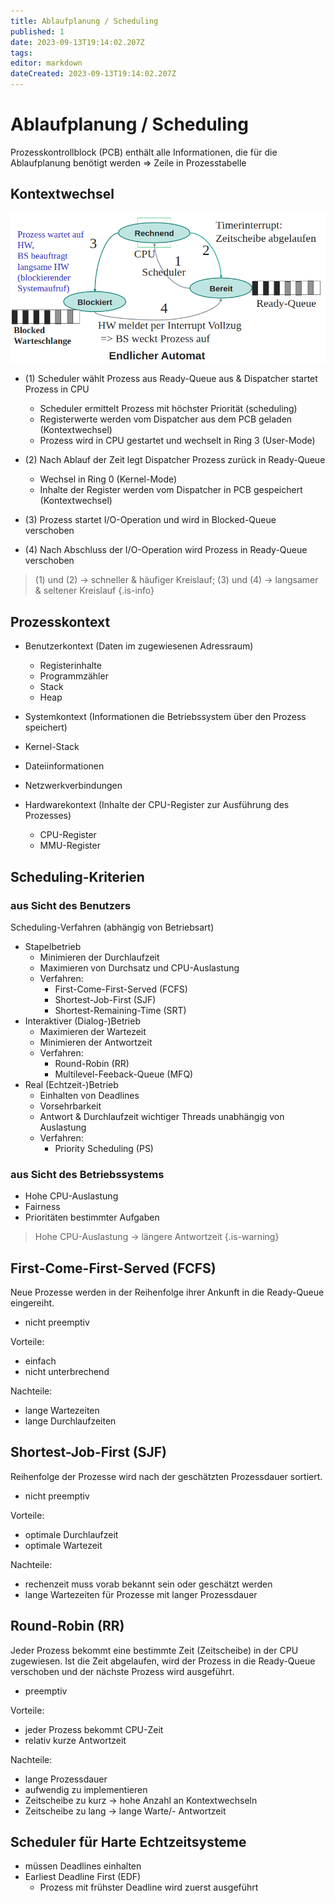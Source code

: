 ```yaml
---
title: Ablaufplanung / Scheduling
published: 1
date: 2023-09-13T19:14:02.207Z
tags: 
editor: markdown
dateCreated: 2023-09-13T19:14:02.207Z
---
```


# Ablaufplanung / Scheduling

Prozesskontrollblock (PCB) enthält alle Informationen, die für die Ablaufplanung benötigt werden => Zeile in Prozesstabelle

## Kontextwechsel

![Scheduling_Prozesszustand](Scheduling_Prozesszustand.png)

- (1) Scheduler wählt Prozess aus Ready-Queue aus & Dispatcher startet Prozess in CPU
  - Scheduler ermittelt Prozess mit höchster Priorität (scheduling)
  - Registerwerte werden vom Dispatcher aus dem PCB geladen (Kontextwechsel)
  - Prozess wird in CPU gestartet und wechselt in Ring 3 (User-Mode)

- (2) Nach Ablauf der Zeit legt Dispatcher Prozess zurück in Ready-Queue
  - Wechsel in Ring 0 (Kernel-Mode)
  - Inhalte der Register werden vom Dispatcher in PCB gespeichert (Kontextwechsel)

- (3) Prozess startet I/O-Operation und wird in Blocked-Queue verschoben

- (4) Nach Abschluss der I/O-Operation wird Prozess in Ready-Queue verschoben

> (1) und (2) -> schneller & häufiger Kreislauf; (3) und (4) -> langsamer & seltener Kreislauf
{.is-info}

## Prozesskontext

- Benutzerkontext (Daten im zugewiesenen Adressraum)
  - Registerinhalte
  - Programmzähler
  - Stack
  - Heap

- Systemkontext (Informationen die Betriebssystem über den Prozess speichert)
- Kernel-Stack
- Dateiinformationen
- Netzwerkverbindungen

- Hardwarekontext (Inhalte der CPU-Register zur Ausführung des Prozesses)
  - CPU-Register
  - MMU-Register

## Scheduling-Kriterien

### aus Sicht des Benutzers

Scheduling-Verfahren (abhängig von Betriebsart)

- Stapelbetrieb
  - Minimieren der Durchlaufzeit
  - Maximieren von Durchsatz und CPU-Auslastung
  - Verfahren:
    - First-Come-First-Served (FCFS)
    - Shortest-Job-First (SJF)
    - Shortest-Remaining-Time (SRT)
- Interaktiver (Dialog-)Betrieb
  - Maximieren der Wartezeit
  - Minimieren der Antwortzeit
  - Verfahren:
    - Round-Robin (RR)
    - Multilevel-Feeback-Queue (MFQ)
- Real (Echtzeit-)Betrieb
  - Einhalten von Deadlines
  - Vorsehrbarkeit
  - Antwort & Durchlaufzeit wichtiger Threads unabhängig von Auslastung
  - Verfahren:
    - Priority Scheduling (PS)

### aus Sicht des Betriebssystems

- Hohe CPU-Auslastung
- Fairness
- Prioritäten bestimmter Aufgaben

> Hohe CPU-Auslastung -> längere Antwortzeit
{.is-warning}

## First-Come-First-Served (FCFS)

Neue Prozesse werden in der Reihenfolge ihrer Ankunft in die Ready-Queue eingereiht.

- nicht preemptiv

Vorteile:

- einfach
- nicht unterbrechend

Nachteile:

- lange Wartezeiten
- lange Durchlaufzeiten

## Shortest-Job-First (SJF)

Reihenfolge der Prozesse wird nach der geschätzten Prozessdauer sortiert.

- nicht preemptiv

Vorteile:

- optimale Durchlaufzeit
- optimale Wartezeit

Nachteile:

- rechenzeit muss vorab bekannt sein oder geschätzt werden
- lange Wartezeiten für Prozesse mit langer Prozessdauer

## Round-Robin (RR)

Jeder Prozess bekommt eine bestimmte Zeit (Zeitscheibe) in der CPU zugewiesen. Ist die Zeit abgelaufen, wird der Prozess in die Ready-Queue verschoben und der nächste Prozess wird ausgeführt.

- preemptiv

Vorteile:

- jeder Prozess bekommt CPU-Zeit
- relativ kurze Antwortzeit

Nachteile:

- lange Prozessdauer
- aufwendig zu implementieren
- Zeitscheibe zu kurz -> hohe Anzahl an Kontextwechseln
- Zeitscheibe zu lang -> lange Warte/- Antwortzeit

## Scheduler für Harte Echtzeitsysteme

- müssen Deadlines einhalten
- Earliest Deadline First (EDF)
  - Prozess mit frühster Deadline wird zuerst ausgeführt
